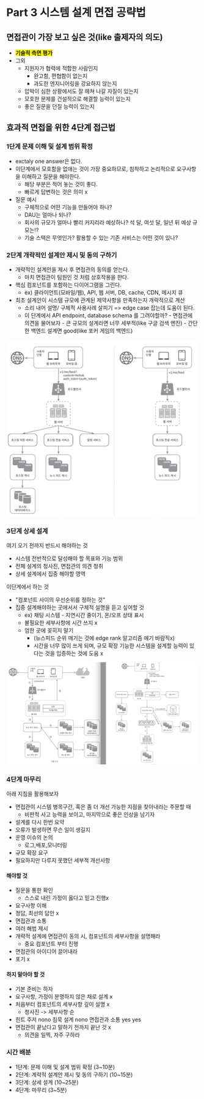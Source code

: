 
# Part 3 시스템 설계 면접 공략법

## 면접관이 가장 보고 싶은 것(like 출제자의 의도)  
- <span style="background-color:yellow"><b>기술적 측면 평가</b></span>
- 그외
    - 지원자가 협력에 적합한 사람인지
       - 완고함, 편협함이 없는지
       - 과도한 엔지니어링을 강요하지 않는지
    - 압박이 심한 상황에서도 잘 헤쳐 나갈 자질이 있는지
    - 모호한 문제를 건설적으로 해결할 능력이 있는지
    - 좋은 질문을 던질 능력이 있는지




## 효과적 면접을 위한 4단계 접근법

### 1단계 문제 이해 및 설계 범위 확정
- exctaly one answer은 없다.
- 이단계에서 모호함을 없애는 것이 가장 중요하므로, 침착하고 논리적으로 요구사항을 이해하고 질문을 해야한다.
   - 해당 부분은 적어 놓는 것이 좋다.
   - 빠르게 답변하는 것은 의미 x
- 질문 예시
    - 구체적으로 어떤 기능을 만들어야 하나?
    - DAU는 얼마나 되나?
    - 회사의 규모가 얼마나 빨리 커지리라 예상하나? 석 달, 여섯 달, 일년 뒤 예상 규모는!?
    - 기술 스택은 무엇인가? 활용할 수 있는 기존 서비스는 어떤 것이 있나?


### 2단계 개략적인 설계안 제시 및 동의 구하기
- 개략적인 설계안을 제시 후 면접관의 동의를 얻는다.
    - 마치 면접관이 팀원인 것 처럼 상호작용을 한다.
- 핵심 컴포넌트를 포함하는 다이어그램을 그린다.
    - ex) 클라이언트(모바일/웹), API, 웹 서버, DB, cache, CDN, 메시지 큐
- 최초 설계안이 시스템 규모에 관계된 제약사항을 만족하는지 개략적으로 계산
    - 소리 내어 설명/ 구체적 사용사례 살피기 => edge case 잡는데 도움이 된다.
    - 이 단계에서 API endpoint, database schema 를 그려야할까?
          - 면접관에 의견을 물어보자
          - 큰 규모의 설계라면 너무 세부적(like 구글 검색 엔진)
          - 간단한 백엔드 설계면 good(like 포커 게임의 백엔드)

![2_grade](/part3/images/2grade.png)



### 3단계 상세 설계
여기 오기 전까지 반드시 해야하는 것  
- 시스템 전반적으로 달성해야 할 목표와 기능 범위
- 전체 설계의 청사진, 면접관의 의견 청취
- 상세 설계에서 집중 해야할 영역


이단계에서 하는 것
- "컴포넌트 사이의 우선순위를 정하는 것"
- 집중 설계해야하는 곳에서서 구체적 설명을 듣고 싶어할 것
    - ex) 채팅 시스템 - 지연시간 줄이기, 온/오프 상태 표시
    - 불필요한 세부사항에 시간 쓰지 x
    - 엄한 곳에 꽂히지 말기
        - (뉴스피드 순위 매기는 것에 edge rank 알고리즘 얘기 바람직x)
        - 시간을 너무 많이 쓰게 되며, 규모 확장 기능한 시스템을 설계할 능력이 있다는 것을 입증하는 것에 도움 x


![3_grade](/part3/images/3grade.png)


### 4단계 마무리
아래 지침을 활용해보자  
- 면접관이 시스템 병목구간, 혹은 좀 더 개선 가능한 지점을 찾아내라는 주문할 때
    - 비판적 사고 능력을 보이고, 마지막으로 좋은 인상을 남기자
- 설계를 다시 한번 요약
- 오류가 발생하면 무슨 일이 생길지
- 운영 이슈의 논의
    - 로그,배포,모니터링
- 규모 확장 요구
- 필요하지만 다루지 못했던 세부적 개선사항


#### 해야할 것
- 질문을 통한 확인
    - 스스로 내린 가정이 옳다고 믿고 진행x
- 요구사항 이해
- 정답, 최선의 답안 x
- 면접관과 소통
- 여러 해법 제시
- 개략적 설계에 면접관이 동의 시, 컴포넌트의 세부사항을 설명해라
    - 중요 컴포넌트 부터 진행
- 면접관의 아이디어 끌어내라
- 포기 x


#### 하지 말아야 할 것
- 기본 준비는 하자
- 요구사항, 가정이 분명하지 않은 채로 설계 x
- 처음부터 컴포넌트의 세부사항 깊이 설명 x
    - 청사진 -> 세부사항 순
- 힌트 주저 nono 침묵 설계 nono 면접관과 소통 yes yes
- 면접관이 끝났다고 말하기 전까지 끝난 것 x
    - 의견을 일찍, 자주 구하라


### 시간 배분  
- 1단계: 문제 이해 및 설계 범위 확정 (3~10분)
- 2단계: 계략적 설계안 제시 및 동의 구하기 (10~15분)
- 3단계: 상세 설계 (10~25분)
- 4단계: 마무리 (3~5분)
